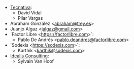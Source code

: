 - [Tecnativa](https://www.tecnativa.com):
  - David Vidal
  - Pilar Vargas
- Abraham González \<<abraham@trey.es>\>
- Juanjo Algaz \<<jalgaz@gmail.com>\>
- \`Factor Libre \<<https://factorlibre.com>\>\`:
  - Pablo De Andrés \<<pablo.deandres@factorlibre.com>\>
- \`Sodexis \<<https://sodexis.com>\>\`:
  - Karthik \<<karthik@sodexis.com>\>
- [Idealis Consulting](https://idealisconsulting.com):
  - Sylvain Van Hoof
